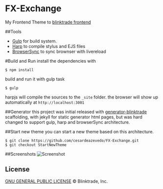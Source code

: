 FX-Exchange
====

My Frontend Theme  to [blinktrade frontend](https://github.com/blinktrade/frontend)


##Tools
* [Gulp](https://github.com/gulpjs/gulp) for build system.
* [Harp](https://github.com/sintaxi/harp) to compile stylus and EJS files
* [BrowserSync](BrowserSync) to sync brownser with livereload

#Build and Run
install the dependencies with

    $ npm install

build and run it with gulp task

    $ gulp
    
harpjs will compile the sources to the `_site` folder.
the browser will show up automatically at `http://localhost:3001`

##Generator
this project was initial released with [generator-blinktrade](https://github.com/cesardeazevedo/generator-blinktrade) scaffolding, with jekyll for static generator html pages, but was hard changed to support gulp, harp and browserSync architecture.

##Start new theme
you can start a new theme based on this architecture.

    $ git clone https://github.com/cesardeazevedo/FX-Exchange.git
    $ git checkout StartNewTheme

##Screenshots
![Screenshot](http://i.imgur.com/zkFRhNO.png?1)

## License
[GNU GENERAL PUBLIC LICENSE](https://github.com/cesardeazevedo/FX-Exchange/blob/master/LICENSE) © Blinktrade, Inc.

